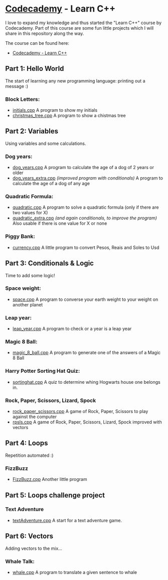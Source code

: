# [Codecademy](https://www.codecademy.com) - Learn C++

I love to expand my knowledge and thus started the "Learn C++" course by Codecademy. Part of this course are some fun little projects which I will share in this repository along the way.

The course can be found here:

- [Codecademy - Learn C++](https://www.codecademy.com/learn/learn-c-plus-plus)

## Part 1: Hello World

The start of learning any new programming language: printing out a message :)

### Block Letters:

* [initials.cpp](1_hello_world/block_letters/initials.cpp)
A program to show my initials
* [christmas_tree.cpp](1_hello_world/block_letters/christmas_tree.cpp)
A program to show a chistmas tree

## Part 2: Variables

Using variables and some calculations.

### Dog years:

* [dog_years.cpp](2_variables/dog_years/dog_years.cpp)
A program to calculate the age of a dog of 2 years or older
* [dog_years_extra.cpp](2_variables/dog_years/dog_years_extra.cpp)
*(improved program with conditionals)* 
A program to calculate the age of a dog of any age


### Quadratic Formula:
* [quadratic.cpp](2_variables/quadratic_formula/quadratic.cpp)
A program to solve a quadratic formula (only if there are two values for X)
* [quadratic_extra.cpp](2_variables/dog_years/quadratic_extra.cpp)
*(and again conditionals, to improve the program)*
Also usable if there is one value for X or none

### Piggy Bank:
* [currency.cpp](2_variables/piggy_bank/currency.cpp)
A little program to convert Pesos, Reais and Soles to Usd

## Part 3: Conditionals & Logic

Time to add some logic!

### Space weight:
* [space.cpp](3_conditionals_and_logic/space_weight/space.cpp)
A program to converse your earth weight to your weight on another planet

### Leap year:
* [leap_year.cpp](3_conditionals_and_logic/leap_year/leap_year.cpp)
A program to check or a year is a leap year

### Magic 8 Ball:
* [magic_8_ball.cpp](3_conditionals_and_logic/magic_8_ball/magic_8_ball.cpp)
A program to generate one of the answers of a Magic 8 Ball

### Harry Potter Sorting Hat Quiz:
* [sortinghat.cpp](3_conditionals_and_logic/sortinghat/sortinghat.cpp)
A quiz to determine whing Hogwarts house one belongs in.

### Rock, Paper, Scissors, Lizard, Spock
* [rock_paper_scissors.cpp](3_conditionals_and_logic/rpsls/rock_paper_scissors.cpp)
A game of Rock, Paper, Scissors to play against the computer
* [rpsls.cpp](3_conditionals_and_logic/rpsls/rpsls.cpp)
A game of Rock, Paper, Scissors, Lizard, Spock improved with vectors

## Part 4: Loops

Repetition automated :)

### FizzBuzz
* [FizzBuzz.cpp](4_loops/fizzbuzz/fizzbuzz.cpp)
Another little program

## Part 5: Loops challenge project

### Text Adventure
* [textAdventure.cpp](5_loops_challenge_project/text_adventure/textAdventure.cpp)
A start for a text adventure game.

## Part 6: Vectors

Adding vectors to the mix...

### Whale Talk:
* [whale.cpp](6_vectors/whale_talk/whale.cpp)
A program to translate a given sentence to whale
